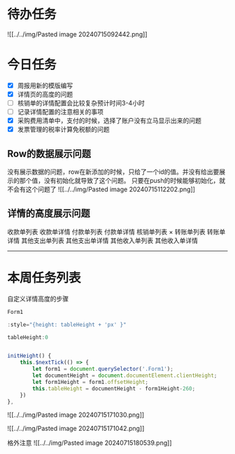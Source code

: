 # 待办任务
![[../../img/Pasted image 20240715092442.png]]



# 今日任务
- [x] 周报用新的模版编写
- [x] 详情页的高度的问题
- [ ] 核销单的详情配置会比较复杂预计时间3-4小时
- [ ] 记录详情配置的注意相关的事项
- [x] 采购费用清单中，支付的时候，选择了账户没有立马显示出来的问题
- [x] 发票管理的税率计算免税额的问题

## Row的数据展示问题
没有展示数据的问题，row在新添加的时候，只给了一个id的值。并没有给出要展示的那个值，没有初始化就导致了这个问题。
只要在push的时候能够初始化，就不会有这个问题了
![[../../img/Pasted image 20240715112202.png]]

## 详情的高度展示问题
收款单列表  收款单详情
付款单列表  付款单详情
核销单列表    ×
转账单列表  转账单详情
其他支出单列表  其他支出单详情
其他收入单列表  其他收入单详情






------
# 本周任务列表

自定义详情高度的步骤

~~~js
Form1

:style="{height: tableHeight + 'px' }"

tableHeight:0


initHeight() {
	this.$nextTick(() => {
		let form1 = document.querySelector('.Form1');
		let documentHeight = document.documentElement.clientHeight;
		let form1Height = form1.offsetHeight;
		this.tableHeight = documentHeight - form1Height-260;
	})
},
~~~

![[../../img/Pasted image 20240715171030.png]]


![[../../img/Pasted image 20240715171042.png]]


格外注意
![[../../img/Pasted image 20240715180539.png]]